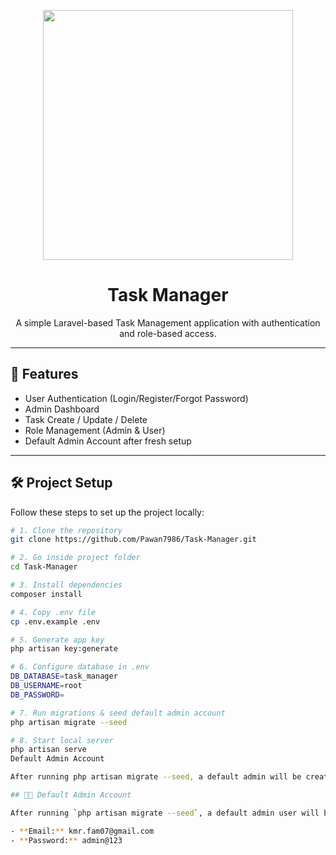 <p align="center">
  <a href="https://laravel.com" target="_blank">
    <img src="https://raw.githubusercontent.com/laravel/art/master/logo-lockup/5%20SVG/2%20CMYK/1%20Full%20Color/laravel-logolockup-cmyk-red.svg" width="400">
  </a>
</p>

<h1 align="center">Task Manager</h1>

<p align="center">
  A simple Laravel-based Task Management application with authentication and role-based access.
</p>

---

## 🚀 Features
- User Authentication (Login/Register/Forgot Password)
- Admin Dashboard
- Task Create / Update / Delete
- Role Management (Admin & User)
- Default Admin Account after fresh setup

---

## 🛠️ Project Setup

Follow these steps to set up the project locally:

```bash
# 1. Clone the repository
git clone https://github.com/Pawan7986/Task-Manager.git

# 2. Go inside project folder
cd Task-Manager

# 3. Install dependencies
composer install

# 4. Copy .env file
cp .env.example .env

# 5. Generate app key
php artisan key:generate

# 6. Configure database in .env
DB_DATABASE=task_manager
DB_USERNAME=root
DB_PASSWORD=

# 7. Run migrations & seed default admin account
php artisan migrate --seed

# 8. Start local server
php artisan serve
Default Admin Account

After running php artisan migrate --seed, a default admin will be created:

## 👨‍💻 Default Admin Account

After running `php artisan migrate --seed`, a default admin user will be created automatically:

- **Email:** kmr.fam07@gmail.com  
- **Password:** admin@123
